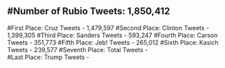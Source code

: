 #Number of Rubio Tweets: 1,850,412
---
#First Place: Cruz Tweets - 1,479,597
#Second Place: Clinton Tweets - 1,399,305
#Third Place: Sanders Tweets - 593,247
#Fourth Place: Carson Tweets - 351,773
#Fifth Place: Jeb! Tweets - 265,012
#Sixth Place: Kasich Tweets - 239,577
#Seventh Place: Total Tweets -  
#Last Place: Trump Tweets - 
